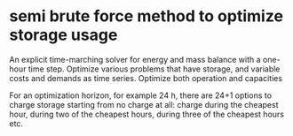# semi brute force method to optimize storage usage
An explicit time-marching solver for energy and mass balance with a one-hour time step. Optimize various problems that have storage, and variable costs and demands as time series. Optimize both operation and capacities

For an optimization horizon, for example 24 h, there are 24+1 options to charge storage starting from no charge at all: charge during the cheapest hour, during two of the cheapest hours, during three of the cheapest hours etc.

